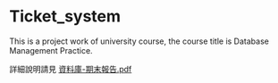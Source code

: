 # Ticket_system
This is a project work of university course, the course title is Database Management Practice.

詳細說明請見 [資料庫-期末報告.pdf](https://github.com/WanJunChen/Ticket_system/blob/main/資料庫-專題報告.pdf)
